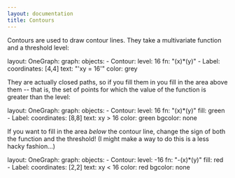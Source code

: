 ```yaml
---
layout: documentation
title: Contours
---
```


Contours are used to draw contour lines. They take a multivariate function and a threshold level:


<div width="500" height="410" class="codePreview">

layout:
  OneGraph:
    graph:
      objects:
      - Contour:
          level: 16
          fn: "(x)*(y)"
      - Label:
          coordinates: [4,4]
          text: "'xy = 16'"
          color: grey

</div>

They are actually closed paths, so if you fill them in you fill in the area above them -- that is, the set of points for which the value of the function is greater than the level:

<div width="500" height="410" class="codePreview">

layout:
  OneGraph:
    graph:
      objects:
      - Contour:
          level: 16
          fn: "(x)*(y)"
          fill: green
      - Label:
          coordinates: [8,8]
          text: xy > 16
          color: green
          bgcolor: none

</div>

If you want to fill in the area _below_ the contour line, change the sign of both the function and the threshold! (I might make a way to do this is a less hacky fashion...)

<div width="500" height="410" class="codePreview">

layout:
  OneGraph:
    graph:
      objects:
      - Contour:
          level: -16
          fn: "-(x)*(y)"
          fill: red
      - Label:
          coordinates: [2,2]
          text: xy < 16
          color: red
          bgcolor: none

</div>